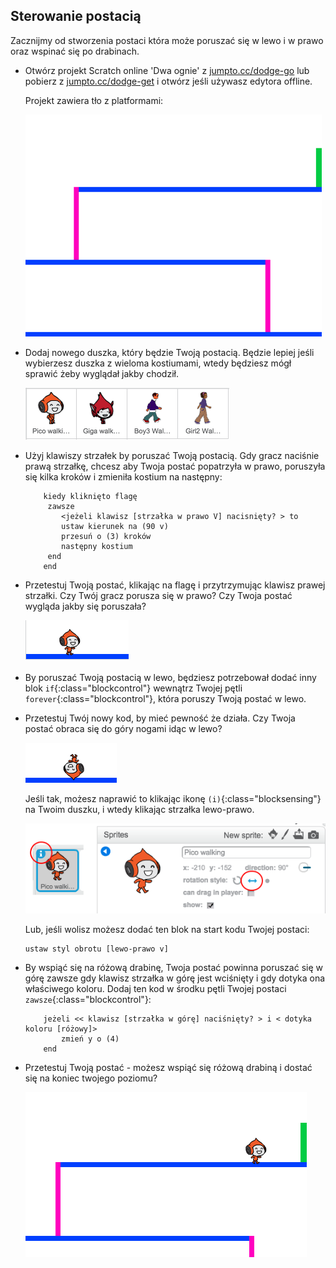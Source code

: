 ## Sterowanie postacią

Zacznijmy od stworzenia postaci która może poruszać się w lewo i w prawo oraz wspinać się po drabinach.

+ Otwórz projekt Scratch online 'Dwa ognie' z <a href="http://jumpto.cc/dodge-go" target="_blank">jumpto.cc/dodge-go</a> lub pobierz z <a href="http://jumpto.cc/dodge-get" target="_blank">jumpto.cc/dodge-get</a> i otwórz jeśli używasz edytora offline.
    
    Projekt zawiera tło z platformami:
    
    ![screenshot](images/dodge-background.png)

+ Dodaj nowego duszka, który będzie Twoją postacią. Będzie lepiej jeśli wybierzesz duszka z wieloma kostiumami, wtedy będziesz mógł sprawić żeby wyglądał jakby chodził.
    
    ![screenshot](images/dodge-characters.png)

+ Użyj klawiszy strzałek by poruszać Twoją postacią. Gdy gracz naciśnie prawą strzałkę, chcesz aby Twoja postać popatrzyła w prawo, poruszyła się kilka kroków i zmieniła kostium na następny:
    
    ```blocks
        kiedy kliknięto flagę
         zawsze
            <jeżeli klawisz [strzałka w prawo V] nacisnięty? > to
            ustaw kierunek na (90 v)
            przesuń o (3) kroków
            następny kostium
         end
        end
    ```

+ Przetestuj Twoją postać, klikając na flagę i przytrzymując klawisz prawej strzałki. Czy Twój gracz porusza się w prawo? Czy Twoja postać wygląda jakby się poruszała?
    
    ![screenshot](images/dodge-walking.png)

+ By poruszać Twoją postacią w lewo, będziesz potrzebował dodać inny blok `if`{:class="blockcontrol"} wewnątrz Twojej pętli `forever`{:class="blockcontrol"}, która poruszy Twoją postać w lewo.

+ Przetestuj Twój nowy kod, by mieć pewność że działa. Czy Twoja postać obraca się do góry nogami idąc w lewo?
    
    ![screenshot](images/dodge-upside-down.png)
    
    Jeśli tak, możesz naprawić to klikając ikonę `(i)`{:class="blocksensing"} na Twoim duszku, i wtedy klikając strzałka lewo-prawo.
    
    ![screenshot](images/dodge-left-right.png)
    
    Lub, jeśli wolisz możesz dodać ten blok na start kodu Twojej postaci:
    
    ```scratch
    ustaw styl obrotu [lewo-prawo v]
    ```

+ By wspiąć się na różową drabinę, Twoja postać powinna poruszać się w górę zawsze gdy klawisz strzałka w górę jest wciśnięty i gdy dotyka ona właściwego koloru. Dodaj ten kod w środku pętli Twojej postaci `zawsze`{:class="blockcontrol"}:
    
    ```blocks
        jeżeli << klawisz [strzałka w górę] naciśnięty? > i < dotyka koloru [różowy]>
            zmień y o (4)
        end
    ```

+ Przetestuj Twoją postać - możesz wspiąć się różową drabiną i dostać się na koniec twojego poziomu?
    
    ![screenshot](images/dodge-test-character.png)